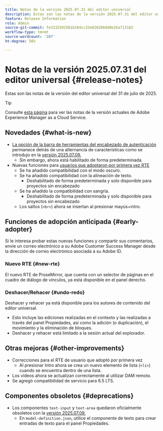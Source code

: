 ```yaml
---
title: Notas de la versión 2025.07.31 del editor universal
description: Estas son las notas de la versión 2025.07.31 del editor universal.
feature: Release Information
role: Admin
source-git-commit: fe3232591581b184cc33e826266dd0e26a713182
workflow-type: tm+mt
source-wordcount: '287'
ht-degree: 56%

---
```



# Notas de la versión 2025.07.31 del editor universal {#release-notes}

Estas son las notas de la versión del editor universal del 31 de julio de 2025.

>[!TIP]
>
>Consulte [esta página](/help/release-notes/release-notes-cloud/release-notes-current.md) para ver las notas de la versión actuales de Adobe Experience Manager as a Cloud Service.

## Novedades {#what-is-new}

* [La opción de la barra de herramientas del encabezado de autenticación](/help/sites-cloud/authoring/universal-editor/navigation.md#autentication-settings) permanece detrás de una alternancia de características como se introdujo en la [versión 2025.07.09.](/help/release-notes/universal-editor/2025/2025-07-09.md)
   * Sin embargo, ahora está habilitado de forma predeterminada.
* Nuevas funciones para [usuarios que adoptaron por primera vez RTE](#new-rte)
   * Se ha añadido compatibilidad con el modo oscuro.
   * Se ha añadido compatibilidad con la alineación de texto.
      * Deshabilitado de forma predeterminada y solo disponible para proyectos sin encabezado
   * Se ha añadido la compatibilidad con sangría.
      * Deshabilitado de forma predeterminada y solo disponible para proyectos sin encabezado
   * Los saltos (`<br>`) ahora se insertan al presionar mayús+intro.

## Funciones de adopción anticipada {#early-adopter}

Si le interesa probar estas nuevas funciones y compartir sus comentarios, envíe un correo electrónico a su Adobe Customer Success Manager desde la dirección de correo electrónico asociada a su Adobe ID.

### Nuevo RTE {#new-rte}

El nuevo RTE de ProseMirror, que cuenta con un selector de páginas en el cuadro de diálogo de vínculos, ya está disponible en el panel derecho.

### Deshacer/Rehacer {#undo-redo}

Deshacer y rehacer ya está disponible para los autores de contenido del editor universal.

* Esto incluye las ediciones realizadas en el contexto y las realizadas a través del panel Propiedades, así como la adición (o duplicación), el movimiento y la eliminación de bloques.
* Deshacer y rehacer está limitado a la sesión actual del explorador.

## Otras mejoras {#other-improvements}

* Correcciones para el RTE de usuario que adoptó por primera vez
   * Al presionar Intro ahora se crea un nuevo elemento de lista (`<li>`) cuando se encuentra dentro de una lista.
* Los vídeos ahora se actualizan correctamente al utilizar DAM remoto.
* Se agregó compatibilidad de servicio para 6.5 LTS.

## Componentes obsoletos {#deprecations}

* Los componentes `text-input` y `text-area` quedaron oficialmente obsoletos con la [versión 2025.07.09.](/help/release-notes/universal-editor/2025/2025-07-09.md)
   * En `model-definition.json`, utilice el componente de texto para crear entradas de texto para el panel Propiedades.
